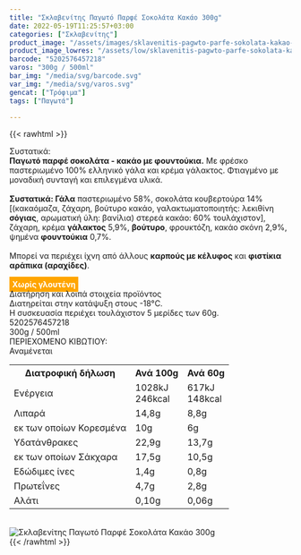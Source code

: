 ```yaml
---
title: "Σκλαβενίτης Παγωτό Παρφέ Σοκολάτα Κακάο 300g"
date: 2022-05-19T11:25:57+03:00
categories: ["Σκλαβενίτης"]
product_image: "/assets/images/sklavenitis-pagwto-parfe-sokolata-kakao-300g.jpg"
product_image_lowres: "/assets/low/sklavenitis-pagwto-parfe-sokolata-kakao-300g.jpg"
barcode: "5202576457218"
varos: "300g / 500ml"
bar_img: "/media/svg/barcode.svg"
var_img: "/media/svg/varos.svg"
gencat: ["Τρόφιμα"]
tags: ["Παγωτά"]

---
```

{{< rawhtml >}}

<div class="sload573"><div class="product"><div id="sistatika">Συστατικά:</div><div class="alltext"><b>Παγωτό παρφέ σοκολάτα - κακάο με φουντούκια.</b> Με φρέσκο παστεριωμένο 100% ελληνικό γάλα και κρέμα γάλακτος. Φτιαγμένο με μοναδική συνταγή και επιλεγμένα υλικά.<br><br><b>Συστατικά: Γάλα</b> παστεριωμένο 58%, σοκολάτα κουβερτούρα 14% [(κακαόμαζα, ζάχαρη, βούτυρο κακάο, γαλακτωματοποιητής: λεκιθίνη <b>σόγιας</b>, αρωματική ύλη: βανίλια) στερεά κακάο: 60% τουλάχιστον], ζάχαρη, κρέμα <b>γάλακτος</b> 5,9%, <b>βούτυρο</b>, φρουκτόζη, κακάο σκόνη 2,9%, ψημένα <b>φουντούκια</b> 0,7%.<br><br>Μπορεί να περιέχει ίχνη από άλλους <b>καρπούς με κέλυφος</b> και <b>φιστίκια αράπικα (αραχίδες)</b>.<br><br><b style="background:orange;padding:5px;color:#fff">Χωρίς γλουτένη</b></div><div id="loipa">Διατήρηση και λοιπά στοιχεία προϊόντος</div><div class="alltext">Διατηρείται στην κατάψυξη στους -18°C.<br>Η συσκευασία περιέχει τουλάχιστον 5 μερίδες των 60g.<br></div><div id="barcode"><div id="barimage1"></div><span id="bartext">5202576457218</span></div><div id="varos"><div id="varosimage1"></div><span id="varostext">300g / 500ml</span></div><div id="kivotio">ΠΕΡΙΕΧΟΜΕΝΟ ΚΙΒΩΤΙΟΥ:<br>Αναμένεται</div><div class="tabout"><table id="diatable"><tbody><tr><th>Διατροφική δήλωση</th><th>Ανά 100g</th><th>Ανά 60g</th></tr><tr><td class="texr2">Ενέργεια</td><td class="texr">1028kJ<br>246kcal</td><td class="texr">617kJ<br>148kcal</td></tr><tr><td class="texr2">Λιπαρά</td><td class="texr">14,8g</td><td class="texr">8,8g</td></tr><tr><td class="gray">εκ των οποίων Κορεσµένα</td><td class="gray2">10g</td><td class="gray2">6g</td></tr><tr><td class="texr2">Yδατάνθρακες</td><td class="texr">22,9g</td><td class="texr">13,7g</td></tr><tr><td class="gray">εκ των οποίων Σάκχαρα</td><td class="gray2">17,5g</td><td class="gray2">10,5g</td></tr><tr><td class="texr2">Eδώδιμες ίνες</td><td class="texr">1,4g</td><td class="texr">0,8g</td></tr><tr><td class="texr2">Πρωτεΐνες</td><td class="texr">4,7g</td><td class="texr">2,8g</td></tr><tr><td class="texr2">Αλάτι</td><td class="texr">0,10g</td><td class="texr">0,06g</td></tr></tbody></table></div><br><div class="pimg"><img alt="Σκλαβενίτης Παγωτό Παρφέ Σοκολάτα Κακάο 300g" title="Σκλαβενίτης Παγωτό Παρφέ Σοκολάτα Κακάο 300g" src="/assets/images/sklavenitis-pagwto-parfe-sokolata-kakao-300g.jpg"></div></div></div>
{{< /rawhtml >}}


